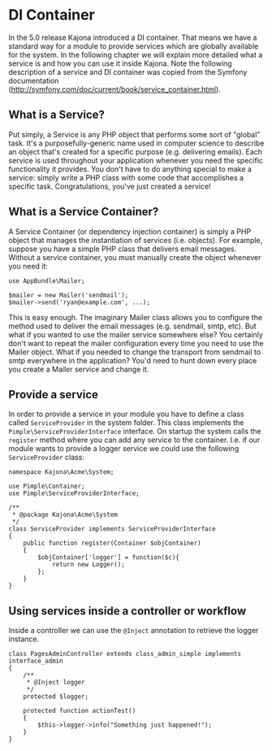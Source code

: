 # DI Container

In the 5.0 release Kajona introduced a DI container. That means we have a standard way for a module to provide services
which are globally available for the system. In the following chapter we will explain more detailed what a service is
and how you can use it inside Kajona. Note the following description of a service and DI container was copied from the 
Symfony documentation (http://symfony.com/doc/current/book/service_container.html).

## What is a Service?

Put simply, a Service is any PHP object that performs some sort of "global" task. It's a purposefully-generic name used 
in computer science to describe an object that's created for a specific purpose (e.g. delivering emails). Each service 
is used throughout your application whenever you need the specific functionality it provides. You don't have to do 
anything special to make a service: simply write a PHP class with some code that accomplishes a specific task. 
Congratulations, you've just created a service!

## What is a Service Container?

A Service Container (or dependency injection container) is simply a PHP object that manages the instantiation of 
services (i.e. objects). For example, suppose you have a simple PHP class that delivers email messages. Without a 
service container, you must manually create the object whenever you need it:

    use AppBundle\Mailer;
    
    $mailer = new Mailer('sendmail');
    $mailer->send('ryan@example.com', ...);

This is easy enough. The imaginary Mailer class allows you to configure the method used to deliver the email messages 
(e.g. sendmail, smtp, etc). But what if you wanted to use the mailer service somewhere else? You certainly don't want to 
repeat the mailer configuration every time you need to use the Mailer object. What if you needed to change the transport 
from sendmail to smtp everywhere in the application? You'd need to hunt down every place you create a Mailer service and 
change it.

## Provide a service

In order to provide a service in your module you have to define a class called `ServiceProvider` in the system folder.
This class implements the `Pimple\ServiceProviderInterface` interface. On startup the system calls the `register` method
where you can add any service to the container. I.e. if our module wants to provide a logger service we could use the 
following `ServiceProvider` class:

    namespace Kajona\Acme\System;
    
    use Pimple\Container;
    use Pimple\ServiceProviderInterface;
    
    /**
     * @package Kajona\Acme\System
     */
    class ServiceProvider implements ServiceProviderInterface
    {
        public function register(Container $objContainer)
        {
            $objContainer['logger'] = function($c){
                return new Logger();
            };
        }
    }

## Using services inside a controller or workflow

Inside a controller we can use the `@Inject` annotation to retrieve the logger instance.

    class PagesAdminController extends class_admin_simple implements interface_admin
    {
        /**
         * @Inject logger
         */
        protected $logger;
        
        protected function actionTest()
        {
            $this->logger->info("Something just happened!");
        }
    }

